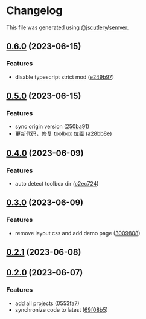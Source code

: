 # Changelog

This file was generated using [@jscutlery/semver](https://github.com/jscutlery/semver).

## [0.6.0](https://github.com/worldprinter/lowcode/compare/v0.5.0...v0.6.0) (2023-06-15)


### Features

* disable typescript strict mod ([e249b97](https://github.com/worldprinter/lowcode/commit/e249b97c1bc752bc337c04a4ed8cb59d29959c9c))

## [0.5.0](https://github.com/worldprinter/lowcode/compare/v0.4.0...v0.5.0) (2023-06-15)


### Features

* sync origin version ([250ba91](https://github.com/worldprinter/lowcode/commit/250ba91f5e54af3a74665e3dbb68128549e727c2))
* 更新代码，修复 toolbox 位置 ([a28bb8e](https://github.com/worldprinter/lowcode/commit/a28bb8e0af9b6cb68afd2f0ba9f53c504a3716f0))

## [0.4.0](https://github.com/worldprinter/lowcode/compare/v0.3.0...v0.4.0) (2023-06-09)

### Features

-   auto detect toolbox
    dir ([c2ec724](https://github.com/worldprinter/lowcode/commit/c2ec72438774cfdb4ddbb6550767b17ecde14b21))

## [0.3.0](https://github.com/worldprinter/lowcode/compare/v0.2.1...v0.3.0) (2023-06-09)

### Features

-   remove layout css and add demo
    page ([3009808](https://github.com/worldprinter/lowcode/commit/300980840332105cf953ec04bbbf69bc485aa323))

## [0.2.1](https://github.com/worldprinter/lowcode/compare/v0.2.0...v0.2.1) (2023-06-08)

## [0.2.0](https://github.com/worldprinter/lowcode/compare/v0.1.0...v0.2.0) (2023-06-07)

### Features

-   add all projects ([0553fa7](https://github.com/worldprinter/lowcode/commit/0553fa7926f4c9058df2a36cfb656d11de3bb5da))
-   synchronize code to
    latest ([69f08b5](https://github.com/worldprinter/lowcode/commit/69f08b5fce3f18168ed506892d8aa7c1990113be))
